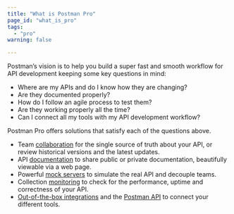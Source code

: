 ```yaml
---
title: "What is Postman Pro"
page_id: "what_is_pro"
tags: 
  - "pro"
warning: false

---
```


Postman’s vision is to help you build a super fast and smooth workflow for API development keeping some key questions in mind:

*   Where are my APIs and do I know how they are changing?
*   Are they documented properly?
*   How do I follow an agile process to test them?
*   Are they working properly all the time?
*   Can I connect all my tools with my API development workflow?

Postman Pro offers solutions that satisfy each of the questions above. 

*   Team [collaboration](https://learning.postman.com/docs/postman/team_library/sharing/) for the single source of truth about your API, or review historical versions and the latest updates.
*   API [documentation](https://learning.postman.com/docs/postman/api_documentation/intro_to_api_documentation) to share public or private documentation, beautifully viewable via a web page.
*   Powerful [mock servers](https://learning.postman.com/docs/postman/mock_servers) to simulate the real API and decouple teams.
*   Collection [monitoring](https://learning.postman.com/docs/postman/monitors/intro_monitors/) to check for the performance, uptime and correctness of your API.
*   [Out-of-the-box integrations](https://learning.postman.com/docs/postman_pro/integrations/intro_integrations/) and the [Postman API](/docs/postman/postman_api/intro_api/) to connect your different tools.

